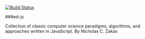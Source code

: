 [![Build Status](https://travis-ci.org/AgtLucas/ed-js.png)](https://travis-ci.org/AgtLucas/ed-js)

###ed-js

Collection of classic computer science paradigms, algorithms, and approaches written in JavaScript. By Nicholas C. Zakas
